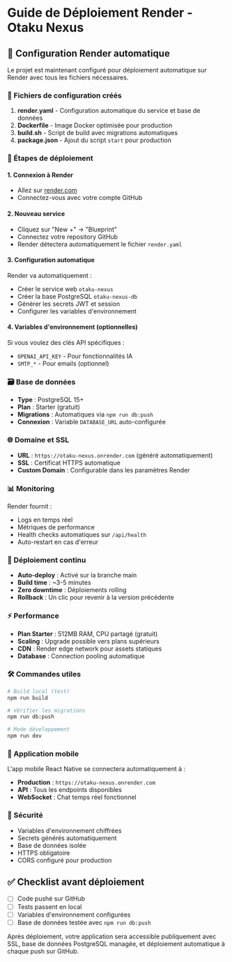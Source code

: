 # Guide de Déploiement Render - Otaku Nexus

## 🚀 Configuration Render automatique

Le projet est maintenant configuré pour déploiement automatique sur Render avec tous les fichiers nécessaires.

### 📁 Fichiers de configuration créés

1. **render.yaml** - Configuration automatique du service et base de données
2. **Dockerfile** - Image Docker optimisée pour production  
3. **build.sh** - Script de build avec migrations automatiques
4. **package.json** - Ajout du script `start` pour production

### 🔧 Étapes de déploiement

#### 1. Connexion à Render
- Allez sur [render.com](https://render.com)
- Connectez-vous avec votre compte GitHub

#### 2. Nouveau service
- Cliquez sur "New +" → "Blueprint"
- Connectez votre repository GitHub
- Render détectera automatiquement le fichier `render.yaml`

#### 3. Configuration automatique
Render va automatiquement :
- Créer le service web `otaku-nexus`
- Créer la base PostgreSQL `otaku-nexus-db`
- Générer les secrets JWT et session
- Configurer les variables d'environnement

#### 4. Variables d'environnement (optionnelles)
Si vous voulez des clés API spécifiques :
- `OPENAI_API_KEY` - Pour fonctionnalités IA
- `SMTP_*` - Pour emails (optionnel)

### 🗃️ Base de données

- **Type** : PostgreSQL 15+
- **Plan** : Starter (gratuit)
- **Migrations** : Automatiques via `npm run db:push`
- **Connexion** : Variable `DATABASE_URL` auto-configurée

### 🌐 Domaine et SSL

- **URL** : `https://otaku-nexus.onrender.com` (généré automatiquement)
- **SSL** : Certificat HTTPS automatique
- **Custom Domain** : Configurable dans les paramètres Render

### 📊 Monitoring

Render fournit :
- Logs en temps réel
- Métriques de performance
- Health checks automatiques sur `/api/health`
- Auto-restart en cas d'erreur

### 🔄 Déploiement continu

- **Auto-deploy** : Activé sur la branche main
- **Build time** : ~3-5 minutes
- **Zero downtime** : Déploiements rolling
- **Rollback** : Un clic pour revenir à la version précédente

### ⚡ Performance

- **Plan Starter** : 512MB RAM, CPU partagé (gratuit)
- **Scaling** : Upgrade possible vers plans supérieurs
- **CDN** : Render edge network pour assets statiques
- **Database** : Connection pooling automatique

### 🛠️ Commandes utiles

```bash
# Build local (test)
npm run build

# Vérifier les migrations
npm run db:push

# Mode développement
npm run dev
```

### 📱 Application mobile

L'app mobile React Native se connectera automatiquement à :
- **Production** : `https://otaku-nexus.onrender.com`
- **API** : Tous les endpoints disponibles
- **WebSocket** : Chat temps réel fonctionnel

### 🔐 Sécurité

- Variables d'environnement chiffrées
- Secrets générés automatiquement
- Base de données isolée
- HTTPS obligatoire
- CORS configuré pour production

## ✅ Checklist avant déploiement

- [ ] Code pushé sur GitHub
- [ ] Tests passent en local
- [ ] Variables d'environnement configurées
- [ ] Base de données testée avec `npm run db:push`

Après déploiement, votre application sera accessible publiquement avec SSL, base de données PostgreSQL managée, et déploiement automatique à chaque push sur GitHub.